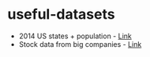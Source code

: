 # useful-datasets

* 2014 US states + population - [Link](https://github.com/felipevolpatto/useful-datasets/blob/master/usa_states.csv)
* Stock data from big companies - [Link](https://github.com/felipevolpatto/useful-datasets/blob/master/big-companies-stockdata.csv)
